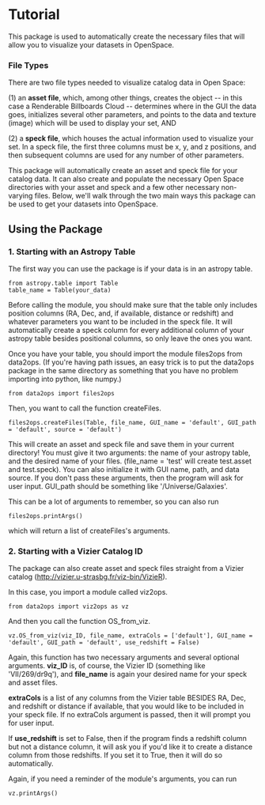 # Tutorial

This package is used to automatically create the necessary files that will allow you to visualize your datasets in OpenSpace.

### File Types
There are two file types needed to visualize catalog data in Open Space: 

(1) an **asset file**, which, among other things, creates the object -- in this case a Renderable Billboards Cloud -- determines where in the GUI the data goes, initializes several other parameters, and points to the data and texture (image) which will be used to display your set, AND

(2) a **speck file**, which houses the actual information used to visualize your set. In a speck file, the first three columns must be x, y, and z positions, and then subsequent columns are used for any number of other parameters.

This package will automatically create an asset and speck file for your catalog data. It can also create and populate the necessary Open Space directories with your asset and speck and a few other necessary non-varying files. Below, we'll walk through the two main ways this package can be used to get your datasets into OpenSpace.

## Using the Package

### 1. Starting with an Astropy Table

The first way you can use the package is if your data is in an astropy table. 
```
from astropy.table import Table
table_name = Table(your_data)
```
Before calling the module,  you should make sure that the table only includes position columns (RA, Dec, and, if available, distance or redshift) and whatever parameters you want to be included in the speck file. It will automatically create a speck column for every additional column of your astropy table besides positional columns, so only leave the ones you want.

Once you have your table, you should import the module files2ops from data2ops. (If you're having path issues, an easy trick is to put the data2ops package in the same directory as something that you have no problem importing into python, like numpy.)

```
from data2ops import files2ops
```
Then, you want to call the function createFiles.
```
files2ops.createFiles(Table, file_name, GUI_name = 'default', GUI_path = 'default', source = 'default')
```
This will create an asset and speck file and save them in your current directory! You must give it two arguments: the name of your astropy table, and the desired name of your files. (file_name = 'test' will create test.asset and test.speck). You can also initialize it with GUI name, path, and data source. If you don't pass these arguments, then the program will ask for user input. GUI_path should be something like '/Universe/Galaxies'. 

This can be a lot of arguments to remember, so you can also run

```
files2ops.printArgs()
```
which  will return a list of createFiles's arguments. 

### 2. Starting with a Vizier Catalog ID

The package can also create asset and speck files straight from a Vizier catalog (http://vizier.u-strasbg.fr/viz-bin/VizieR).

In this case, you import a module called viz2ops.

```
from data2ops import viz2ops as vz
```
And then you call the function OS_from_viz.

```
vz.OS_from_viz(viz_ID, file_name, extraCols = ['default'], GUI_name = 'default', GUI_path = 'default', use_redshift = False)
```
Again, this function has two necessary arguments and several optional arguments. **viz_ID** is, of course, the Vizier ID (something like 'VII/269/dr9q'), and **file_name** is again your desired name for your speck and asset files. 

**extraCols** is a list of any columns from the Vizier table BESIDES RA, Dec, and redshift or distance if available, that you would like to be included in your speck file. If no extraCols argument is passed, then it will prompt you for user input. 

If **use_redshift** is set to False, then if the program finds a redshift column but not a distance column, it will ask you if you'd like it to create a distance column from those redshifts. If you set it to True, then it will do so automatically.

Again, if you need a reminder of the module's arguments, you can run

```
vz.printArgs()
```

### 
